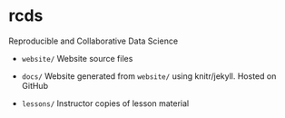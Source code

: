 # rcds

Reproducible and Collaborative Data Science


- `website/` Website source files
- `docs/` Website generated from `website/` using knitr/jekyll. Hosted on GitHub

- `lessons/` Instructor copies of lesson material
